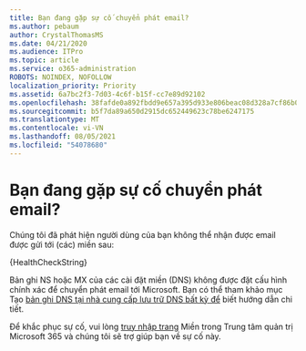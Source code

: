 ```yaml
---
title: Bạn đang gặp sự cố chuyển phát email?
ms.author: pebaum
author: CrystalThomasMS
ms.date: 04/21/2020
ms.audience: ITPro
ms.topic: article
ms.service: o365-administration
ROBOTS: NOINDEX, NOFOLLOW
localization_priority: Priority
ms.assetid: 6a7bc2f3-7d03-4c6f-b15f-cc7e89d92102
ms.openlocfilehash: 38fafde0a892fbdd9e657a395d933e806beac08d328a7cf86b006e53975e7a52
ms.sourcegitcommit: b5f7da89a650d2915dc652449623c78be6247175
ms.translationtype: MT
ms.contentlocale: vi-VN
ms.lasthandoff: 08/05/2021
ms.locfileid: "54078680"
---
```

# <a name="having-email-delivery-issues"></a>Bạn đang gặp sự cố chuyển phát email?

Chúng tôi đã phát hiện người dùng của bạn không thể nhận được email được gửi tới (các) miền sau:
  
{HealthCheckString}
  
Bản ghi NS hoặc MX của các cài đặt miền (DNS) không được đặt cấu hình chính xác để chuyển phát email tới Microsoft. Bạn có thể tham khảo mục Tạo [bản ghi DNS tại nhà cung cấp lưu trữ DNS bất kỳ để](https://docs.microsoft.com/microsoft-365/admin/get-help-with-domains/create-dns-records-at-any-dns-hosting-provider) biết hướng dẫn chi tiết. 
  
Để khắc phục sự cố, vui lòng [truy nhập trang](https://admin.microsoft.com/adminportal/home#/Domains) Miền trong Trung tâm quản trị Microsoft 365 và chúng tôi sẽ trợ giúp bạn về sự cố này. 


